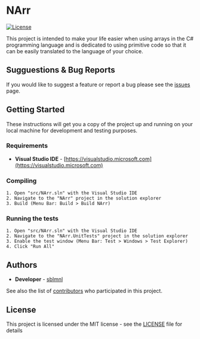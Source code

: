 # NArr

[![License](https://img.shields.io/badge/license-MIT-blue.svg)](LICENSE)

This project is intended to make your life easier when using arrays in the C# programming language and is dedicated to using primitive code so that it can be easily translated to the language of your choice.

## Sugguestions & Bug Reports

If you would like to suggest a feature or report a bug please see the [issues](https://github.com/sblmnl/NArr/issues) page.

## Getting Started

These instructions will get you a copy of the project up and running on your local machine for development and testing purposes.

### Requirements

* **Visual Studio IDE** - [https://visualstudio.microsoft.com](https://visualstudio.microsoft.com)

### Compiling
```
1. Open "src/NArr.sln" with the Visual Studio IDE
2. Navigate to the "NArr" project in the solution explorer
3. Build (Menu Bar: Build > Build NArr)
```

### Running the tests
```
1. Open "src/NArr.sln" with the Visual Studio IDE
2. Navigate to the "NArr.UnitTests" project in the solution explorer
3. Enable the test window (Menu Bar: Test > Windows > Test Explorer)
4. Click "Run All"
```

## Authors

* **Developer** - [sblmnl](https://github.com/sblmnl)

See also the list of [contributors](https://github.com/sblmnl/NArr/contributors) who participated in this project.

## License

This project is licensed under the MIT license - see the [LICENSE](LICENSE) file for details